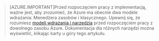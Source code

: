 >[AZURE.IMPORTANT]Przed rozpoczęciem pracy z implementacją, ważne jest, aby zrozumieć, że Azure ma obecnie dwa modele wdrażania: Menedżera zasobów i klasycznego. Upewnij się, że rozumiesz [modeli wdrażania i narzędzia](../articles/azure-classic-rm.md) przed rozpoczęciem pracy z dowolnego zasobu Azure. Dokumentacja dla różnych narzędzi można wyświetlić, klikając karty u góry tego artykułu.
